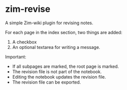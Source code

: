 # zim-revise
A simple Zim-wiki plugin for revising notes.

For each page in the index section, two things are added:
1. A checkbox
2. An optional textarea for writing a message.

Important:
* If all subpages are marked, the root page is marked.
* The revision file is not part of the notebook.
* Editing the notebook updates the revision file.
* The revision file can be exported.
